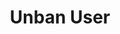 ---
title: Unban User
description: Unban a Kick user
parameters:
  - name: User Login
    type: String
    required: true
    description: can be a user name or a variable like `%userName%`
variables:
  - name: unbannedUser
    type: string
    description: display name of the unbanned user
    value: GenericUser
  - name: unbannedUserName
    type: string
    description: login name of the banned user
    value: genericuser
  - name: unbannedUserId
    type: string
    description: ID of the banned user
    value: 12345678
  - name: unbannedUserType
    type: string
    description: platform of the banned user
    value: kick
  - name: unbanResult
    type: bool
    description: indicator whether the ban has been successful or not
    value: True/False
csharpMethods:
  - KickUnbanUser
---